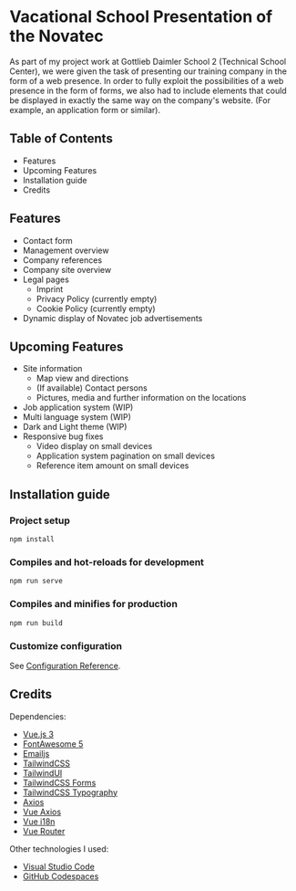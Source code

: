#  Vacational School Presentation of the Novatec
As part of my project work at Gottlieb Daimler School 2 (Technical School Center), we were given the task of presenting our training company in the form of a web presence.
In order to fully exploit the possibilities of a web presence in the form of forms, we also had to include elements that could be displayed in exactly the same way on the company's website. (For example, an application form or similar).

## Table of Contents
* Features
* Upcoming Features
* Installation guide
* Credits

## Features
* Contact form
* Management overview
* Company references
* Company site overview
* Legal pages
  * Imprint
  * Privacy Policy (currently empty)
  * Cookie Policy (currently empty)
* Dynamic display of Novatec job advertisements

## Upcoming Features
* Site information
  * Map view and directions
  * (If available) Contact persons
  * Pictures, media and further information on the locations
* Job application system (WIP)
* Multi language system (WIP)
* Dark and Light theme (WIP)
* Responsive bug fixes
  * Video display on small devices
  * Application system pagination on small devices
  * Reference item amount on small devices

## Installation guide

### Project setup
```
npm install
```

### Compiles and hot-reloads for development
```
npm run serve
```

### Compiles and minifies for production
```
npm run build
```

### Customize configuration
See [Configuration Reference](https://cli.vuejs.org/config/).

## Credits
Dependencies:
* [Vue.js 3](https://vuejs.org/)
* [FontAwesome 5](https://fontawesome.com/)
* [Emailjs](https://www.emailjs.com/)
* [TailwindCSS](https://tailwindcss.com/)
* [TailwindUI](https://tailwindui.com/)
* [TailwindCSS Forms](https://github.com/tailwindlabs/tailwindcss-forms)
* [TailwindCSS Typography](https://github.com/tailwindlabs/tailwindcss-typography)
* [Axios](https://github.com/axios/axios)
* [Vue Axios](https://www.npmjs.com/package/vue-axios)
* [Vue i18n](https://github.com/kazupon/vue-i18n)
* [Vue Router](https://github.com/vuejs/router)

Other technologies I used:
* [Visual Studio Code](https://code.visualstudio.com/)
* [GitHub Codespaces](https://github.com/features/codespaces)